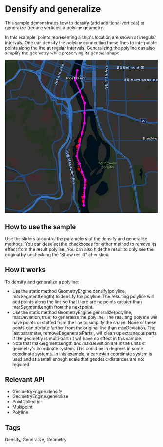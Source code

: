 # Densify and generalize

This sample demonstrates how to densify (add additional vertices) or generalize (reduce vertices) a polyline geometry.

In this example, points representing a ship's location are shown at irregular intervals. One can densify the polyline connecting these lines to interpolate points along the line at regular intervals. Generalizing the polyline can also simplify the geometry while preserving its general shape.

![](screenshot.png)

## How to use the sample
Use the sliders to control the parameters of the densify and generalize methods. You can deselect the checkboxes for either method to remove its effect from the result polyline. You can also hide the result to only see the original by unchecking the "Show result" checkbox.

## How it works
To densify and generalize a polyline:
- Use the static method GeometryEngine.densify(polyline, maxSegmentLength) to densify the polyline. The resulting polyline will add points along the line so that there are no points greater than maxSegmentLength from the next point.
- Use the static method GeometryEngine.generalize(polyline, maxDeviation, true) to generalize the polyline. The resulting polyline will have points or shifted from the line to simplify the shape. None of these points can deviate farther from the original line than maxDeviation. The last parameter, removeDegenerateParts , will clean up extraneous parts if the geometry is multi-part (it will have no effect in this sample.
- Note that maxSegmentLength and maxDeviation are in the units of geometry's coordinate system. This could be in degrees in some coordinate systems. In this example, a cartesian coordinate system is used and at a small enough scale that geodesic distances are not required.

## Relevant API
- GeometryEngine.densify
- GeometryEngine.generalize
- PointCollection
- Multipoint
- Polyline

## Tags
Densify, Generalize, Geometry


